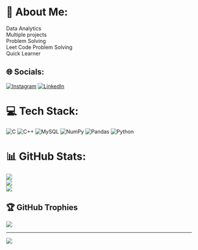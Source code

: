 # 💫 About Me:
Data Analytics<br>Multiple projects<br>Problem Solving<br>Leet Code Problem Solving <br>Quick Learner


## 🌐 Socials:
[![Instagram](https://img.shields.io/badge/Instagram-%23E4405F.svg?logo=Instagram&logoColor=white)](https://instagram.com/https://www.instagram.com/safal.1216/) [![LinkedIn](https://img.shields.io/badge/LinkedIn-%230077B5.svg?logo=linkedin&logoColor=white)](https://linkedin.com/in/https://www.linkedin.com/in/safal-mehrotra-062205228/) 

# 💻 Tech Stack:
![C](https://img.shields.io/badge/c-%2300599C.svg?style=plastic&logo=c&logoColor=white) ![C++](https://img.shields.io/badge/c++-%2300599C.svg?style=plastic&logo=c%2B%2B&logoColor=white) ![MySQL](https://img.shields.io/badge/mysql-%2300f.svg?style=plastic&logo=mysql&logoColor=white) ![NumPy](https://img.shields.io/badge/numpy-%23013243.svg?style=plastic&logo=numpy&logoColor=white) ![Pandas](https://img.shields.io/badge/pandas-%23150458.svg?style=plastic&logo=pandas&logoColor=white) ![Python](https://img.shields.io/badge/python-3670A0?style=plastic&logo=python&logoColor=ffdd54)
# 📊 GitHub Stats:
![](https://github-readme-stats.vercel.app/api?username=safal1216&theme=dark&hide_border=false&include_all_commits=false&count_private=false)<br/>
![](https://github-readme-streak-stats.herokuapp.com/?user=safal1216&theme=dark&hide_border=false)<br/>
![](https://github-readme-stats.vercel.app/api/top-langs/?username=safal1216&theme=dark&hide_border=false&include_all_commits=false&count_private=false&layout=compact)

## 🏆 GitHub Trophies
![](https://github-profile-trophy.vercel.app/?username=safal1216&theme=radical&no-frame=false&no-bg=true&margin-w=4)

---
[![](https://visitcount.itsvg.in/api?id=safal1216&icon=0&color=0)](https://visitcount.itsvg.in)

<!-- Proudly created with GPRM ( https://gprm.itsvg.in ) -->
